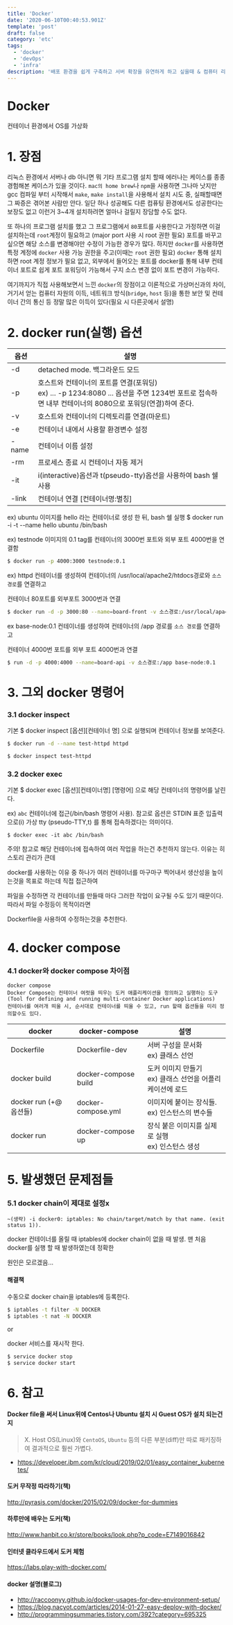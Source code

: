 ```yaml
---
title: 'Docker'
date: '2020-06-10T00:40:53.901Z'
template: 'post'
draft: false
category: 'etc'
tags:
  - 'docker'
  - 'devOps'
  - 'infra'
description: '배포 환경을 쉽게 구축하고 서버 확장을 유연하게 하고 싶을때 & 컴퓨터 리소스를 효율적으로 사용하고 싶을 때'
---
```


# Docker

컨테이너 환경에서 OS를 가상화

# 1. 장점

리눅스 환경에서 서버나 db 아니면 뭐 기타 프로그램 설치 할때 에러나는 케이스를 종종 경험해본 케이스가 있을 것이다.
`mac의 home brew`나 `npm`을 사용하면 그나마 낫지만 gcc 컴파일 부터 시작해서 `make`, `make install`을 사용해서 설치 시도 중, 실패할때면 그 짜증은 겪어본 사람만 안다.
일단 하나 성공해도 다른 컴퓨팅 환경에서도 성공한다는 보장도 없고 이런거 3~4개 설치하려면 얼마나 걸릴지 장담할 수도 없다.

또 하나의 프로그램 설치를 했고 그 프로그램에서 `80`포트를 사용한다고 가정하면 이걸 설치하는데 `root`계정이 필요하고 (major port 사용 시 root 권한 필요) 포트를 바꾸고 싶으면
해당 소스를 변경해야만 수정이 가능한 경우가 많다. 하지만 `docker`를 사용하면 특정 계정에 `docker` 사용 가능 권한을 주고(이때는 `root` 권한 필요) `docker` 통해 설치하면
root 계정 정보가 필요 없고, 외부에서 들어오는 포트를 docker를 통해 내부 컨테이너 포트로 쉽게 포트 포워딩이 가능해서 구지 소스 변경 없이 포트 변경이 가능하다.

여기까지가 직접 사용해보면서 느낀 `docker`의 장점이고 이론적으로 가상머신과의 차이, 거기서 얻는 컴퓨터 자원의 이득, 네트워크 방식(`bridge`, `host` 등)을 통한 보안 및 컨테이너
간의 통신 등 정말 많은 이득이 있다(필요 시 다른곳에서 설명)

# 2. docker run(실행) 옵션

| 옵션  | 설명                                                                                                                                                       |
| ----- | ---------------------------------------------------------------------------------------------------------------------------------------------------------- |
| -d    | detached mode. 백그라운드 모드                                                                                                                             |
| -p    | 호스트와 컨테이너의 포트를 연결(포워딩) <br /> ex) ... -p 1234:8080 ... 옵션을 주면 1234번 포트로 접속하면 내부 컨테이너의 8080으로 포워딩(연결)하여 준다. |
| -v    | 호스트와 컨테이너의 디렉토리를 연결(마운트)                                                                                                                |
| -e    | 컨테이너 내에서 사용할 환경변수 설정                                                                                                                       |
| -name | 컨테이너 이름 설정                                                                                                                                         |
| -rm   | 프로세스 종료 시 컨테이너 자동 제거                                                                                                                        |
| -it   | i(interactive)옵션과 t(pseudo-tty)옵션을 사용하여 bash 쉘 사용                                                                                             |
| -link | 컨테이너 연결 [컨테이너명:별칭]                                                                                                                            |

ex) ubuntu 이미지를 hello 라는 컨테이너로 생성 한 뒤, bash 쉘 실행
\$ docker run -i -t --name hello ubuntu /bin/bash

ex) testnode 이미지의 0.1 tag를 컨테이너의 3000번 포트와 외부 포트 4000번을 연결함

```sh
$ docker run -p 4000:3000 testnode:0.1
```

ex) httpd 컨테이너를 생성하여 컨테이너의 /usr/local/apache2/htdocs경로와 `소스 경로`를 연결하고

컨테이너 80포트를 외부포트 3000번과 연결

```sh
$ docker run -d -p 3000:80 --name=board-front -v 소스경로:/usr/local/apache2/htdocs httpd
```

ex base-node:0.1 컨테이너를 생성하여 컨테이너의 /app 경로를 `소스 경로`를 연결하고

컨테이너 4000번 포트를 외부 포트 4000번과 연결

```sh
$ run -d -p 4000:4000 --name=board-api -v 소스경로:/app base-node:0.1
```

# 3. 그외 docker 명령어

### 3.1 docker inspect

기본 \$ docker inspect [옵션][컨테이너 명] 으로 실행되며 컨테이너 정보를 보여준다.

```sh
$ docker run -d --name test-httpd httpd

$ docker inspect test-httpd
```

### 3.2 docker exec

기본 \$ docker exec [옵션][컨테이너명] [명령어] 으로 해당 컨테이너의 명령어를 날린다.

ex) `abc` 컨테이너에 접근(/bin/bash 명령어 사용).
참고로 옵션은 STDIN 표준 입출력으로(i) 가상 tty (pseudo-TTY,t) 를 통해 접속하겠다는 의미이다.

```
$ docker exec -it abc /bin/bash
```

주의! 참고로 해당 컨테이너에 접속하여 여러 작업을 하는건 추천하지 않는다. 이유는 히스토리 관리가 큰데

docker를 사용하는 이유 중 하나가 여러 컨테이너를 마구마구 찍어내서 생산성을 높이는것을 목표로 하는데 직접 접근하여

파일을 수정하면 각 컨테이너를 만들때 마다 그러한 작업이 요구될 수도 있기 때문이다. 따라서 파일 수정등이 목적이라면

Dockerfile을 사용하여 수정하는것을 추천한다.

# 4. docker compose

### 4.1 docker와 docker compose 차이점

    docker compose
    Docker Compose는 컨테이너 여럿을 띄우는 도커 애플리케이션을 정의하고 실행하는 도구(Tool for defining and running multi-container Docker applications)
    컨테이너를 여러개 띄울 시, 순서대로 컨테이너를 띄울 수 있고, run 할때 옵션들을 미리 정의할수도 있다.

| docker                 | docker-compose       | 설명                                                            |
| ---------------------- | -------------------- | --------------------------------------------------------------- |
| Dockerfile             | Dockerfile-dev       | 서버 구성을 문서화 <br /> ex) 클래스 선언                       |
| docker build           | docker-compose build | 도커 이미지 만들기 <br /> ex) 클래스 선언을 어플리케이션에 로드 |
| docker run (+@ 옵션들) | docker-compose.yml   | 이미지에 붙이는 장식들. <br /> ex) 인스턴스의 변수들            |
| docker run             | docker-compose up    | 장식 붙은 이미지를 실제로 실행 <br /> ex) 인스턴스 생성         |

# 5. 발생했던 문제점들

### 5.1 docker chain이 제대로 설정x

    ~(생략) -i docker0: iptables: No chain/target/match by that name. (exit status 1)).

docker 컨테이너를 올릴 때 iptables에 docker chain이 없을 때 발생. 맨 처음 docker를 실행 할 때 발생하였는데 정확한

원인은 모르겠음...

#### 해결책

수동으로 docker chain을 iptables에 등록한다.

```sh
$ iptables -t filter -N DOCKER
$ iptables -t nat -N DOCKER
```

or

docker 서비스를 재시작 한다.

```sh
$ service docker stop
$ service docker start
```

# 6. 참고

#### Docker file을 써서 Linux위에 Centos나 Ubuntu 설치 시 Guest OS가 설치 되는건지

> X. Host OS(Linux)와 `CentoOS`, `Ubuntu` 등의 다른 부분(diff)만 따로 패키징하여 결과적으로 훨씬 가볍다.

- https://developer.ibm.com/kr/cloud/2019/02/01/easy_container_kubernetes/

#### 도커 무작정 따라하기(책)

http://pyrasis.com/docker/2015/02/09/docker-for-dummies

#### 하루만에 배우는 도커(책)

http://www.hanbit.co.kr/store/books/look.php?p_code=E7149016842

#### 인터넷 클라우드에서 도커 체험

https://labs.play-with-docker.com/

#### docker 설명(블로그)

- http://raccoonyy.github.io/docker-usages-for-dev-environment-setup/
- https://blog.nacyot.com/articles/2014-01-27-easy-deploy-with-docker/
- http://programmingsummaries.tistory.com/392?category=695325
